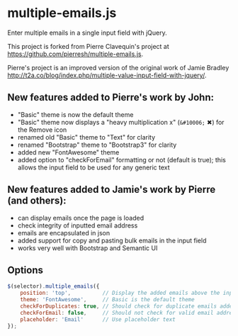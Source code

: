 multiple-emails.js
==================

Enter multiple emails in a single input field with jQuery.

This project is forked from Pierre Clavequin's project at https://github.com/pierresh/multiple-emails.js.

Pierre's project is an improved version of the original work of Jamie Bradley http://t2a.co/blog/index.php/multiple-value-input-field-with-jquery/.

## New features added to Pierre's work by John:

- "Basic" theme is now the default theme
- "Basic" theme now displays a "heavy multiplication x" (`&#10006;` &#10006;) for the Remove icon
- renamed old "Basic" theme to "Text" for clarity
- renamed "Bootstrap" theme to "Bootstrap3" for clarity
- added new "FontAwesome" theme
- added option to "checkForEmail" formatting or not (default is true);
  this allows the input field to be used for any generic text

## New features added to Jamie's work by Pierre (and others):

- can display emails once the page is loaded
- check integrity of inputted email address
- emails are encapsulated in json
- added support for copy and pasting bulk emails in the input field
- works very well with Bootstrap and Semantic UI

## Options

```javascript
$(selector).multiple_emails({
    position: 'top',          // Display the added emails above the input
    theme: 'FontAwesome',     // Basic is the default theme
    checkForDuplicates: true, // Should check for duplicate emails added
    checkForEmail: false,     // Should not check for valid email address format
    placeholder: 'Email'      // Use placeholder text
});
```
